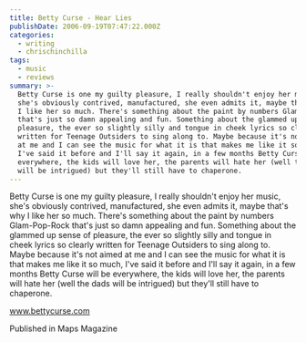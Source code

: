 ```yaml
---
title: Betty Curse - Hear Lies
publishDate: 2006-09-19T07:47:22.000Z
categories:
  - writing
  - chrischinchilla
tags:
  - music
  - reviews
summary: >-
  Betty Curse is one my guilty pleasure, I really shouldn't enjoy her music,
  she's obviously contrived, manufactured, she even admits it, maybe that's why
  I like her so much. There's something about the paint by numbers Glam-Pop-Rock
  that's just so damn appealing and fun. Something about the glammed up sense of
  pleasure, the ever so slightly silly and tongue in cheek lyrics so clearly
  written for Teenage Outsiders to sing along to. Maybe because it's not aimed
  at me and I can see the music for what it is that makes me like it so much,
  I've said it before and I'll say it again, in a few months Betty Curse will be
  everywhere, the kids will love her, the parents will hate her (well the dads
  will be intrigued) but they'll still have to chaperone.
---
```


Betty Curse is one my guilty pleasure, I really shouldn't enjoy her music, she's obviously contrived, manufactured, she even admits it, maybe that's why I like her so much. There's something about the paint by numbers Glam-Pop-Rock that's just so damn appealing and fun. Something about the glammed up sense of pleasure, the ever so slightly silly and tongue in cheek lyrics so clearly written for Teenage Outsiders to sing along to. Maybe because it's not aimed at me and I can see the music for what it is that makes me like it so much, I've said it before and I'll say it again, in a few months Betty Curse will be everywhere, the kids will love her, the parents will hate her (well the dads will be intrigued) but they'll still have to chaperone.

<a href='https://www.bettycurse.com' target='_blank'>www.bettycurse.com</a>

Published in Maps Magazine
